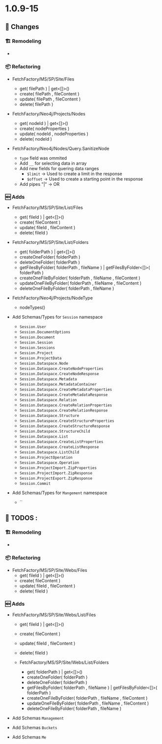 # 1.0.9-15

## 📢 Changes

### 🏗️ Remodeling

  - 

### 📦 Refactoring

  - FetchFactory/MS/SP/Site/Files
    - get( filePath ) | get<[]>()     
    - create( filePath , fileContent )
    - update( filePath , fileContent )
    - delete( filePath )  

  - FetchFactory/Neo4j/Projects/Nodes
    - get( nodeId ) | get<[]>()
    - create( nodeProperties )
    - update( nodeId , nodeProperties )
    - delete( nodeId )

  - FetchFactory/Neo4j/Nodes/Query.SanitizeNode
    - `type` field was ommited
    - Add `__` for selecting data in array
    - Add new fields for quering data ranges
      - `$limit` → Used to create a limit in the response
      - `$offset` → Used to create a starting point in the response
    - Add pipes "|" → OR

### 🆕 Adds

  - FetchFactory/MS/SP/Site/List/Files
    - get( fileId ) | get<[]>()
    - create( fileContent )
    - update( fileId , fileContent )
    - delete( fileId )

  - FetchFactory/MS/SP/Site/List/Folders
    - get( folderPath ) | get<[]>()
    - createOneFolder( folderPath )
    - deleteOneFolder( folderPath )
    - getFilesByFolder( folderPath , fileName ) | getFilesByFolder<[]>( folderPath ) 
    - createOneFileByFolder( folderPath , fileName , fileContent )
    - updateOneFileByFolder( folderPath , fileName , fileContent )
    - deleteOneFileByFolder( folderPath , fileName )

  - FetchFactory/Neo4j/Projects/NodeType
    - nodeTypes()

  - Add Schemas/Types for `Session` namespace
    - `Session.User`
    - `Session.DocumentOptions`
    - `Session.Document`
    - `Session.Session`
    - `Session.Sessions`
    - `Session.Project`
    - `Session.ProjectData`
    - `Session.Dataspace.Node`
    - `Session.Dataspace.CreateNodeProperties`
    - `Session.Dataspace.CreateNodeResponse`
    - `Session.Dataspace.Metadata`
    - `Session.Dataspace.MetadataContainer`
    - `Session.Dataspace.CreateMetadataProperties`
    - `Session.Dataspace.CreateMetadataResponse`
    - `Session.Dataspace.Relation`
    - `Session.Dataspace.CreateRelationProperties`
    - `Session.Dataspace.CreateRelationResponse`
    - `Session.Dataspace.Structure`
    - `Session.Dataspace.CreateStructureProperties`
    - `Session.Dataspace.CreateStructureResponse`
    - `Session.Dataspace.StructureChild`
    - `Session.Dataspace.List`
    - `Session.Dataspace.CreateListProperties`
    - `Session.Dataspace.CreateListResponse`
    - `Session.Dataspace.ListChild`
    - `Session.ProjectOperation`
    - `Session.Dataspace.Operation`
    - `Session.ProjectImport.ZipProperties`
    - `Session.ProjectImport.ZipResponse`
    - `Session.ProjectExport.ZipResponse`
    - `Session.Commit`

  - Add Schemas/Types for `Mangement` namespace
    - ``

## 🚨 TODOS :

### 🏗️ Remodeling

  - 

### 📦 Refactoring

  - FetchFactory/MS/SP/Site/Webs/Files
    - get( fileId ) | get<[]>()
    - create( fileContent )
    - update( fileId , fileContent )
    - delete( fileId )

### 🆕 Adds

- FetchFactory/MS/SP/Site/Webs/List/Files
    - get( fileId ) | get<[]>()
    - create( fileContent )
    - update( fileId , fileContent )
    - delete( fileId )

  - FetchFactory/MS/SP/Site/Webs/List/Folders
    - get( folderPath ) | get<[]>()
    - createOneFolder( folderPath )
    - deleteOneFolder( folderPath )
    - getFilesByFolder( folderPath , fileName ) | getFilesByFolder<[]>( folderPath ) 
    - createOneFileByFolder( folderPath , fileName , fileContent )
    - updateOneFileByFolder( folderPath , fileName , fileContent )
    - deleteOneFileByFolder( folderPath , fileName )

- Add Schemas `Management`
- Add Schemas `Buckets`
- Add Schemas `Me`

